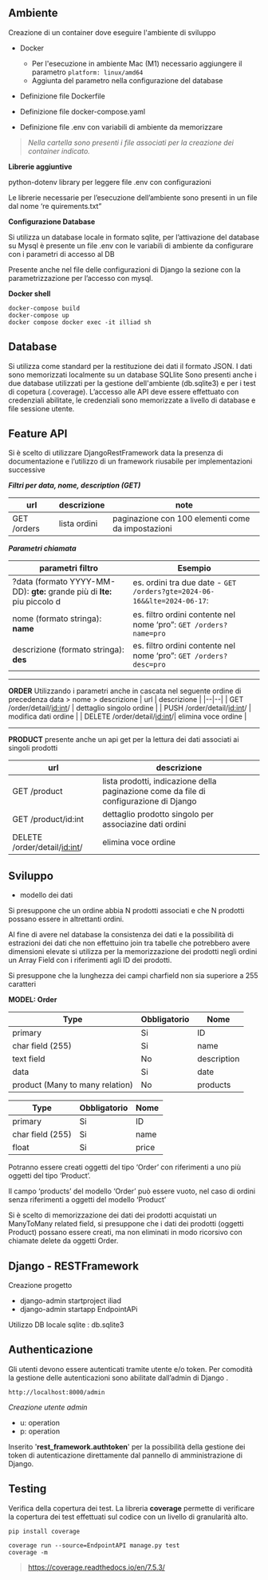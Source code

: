 ## Ambiente
Creazione di un container dove eseguire l'ambiente di sviluppo
 - Docker
      -   Per l'esecuzione in ambiente Mac (M1) necessario aggiungere il parametro `platform: linux/amd64`
      -  Aggiunta del parametro nella configurazione del database   
   
 - Definizione file Dockerfile   
 - Definizione file docker-compose.yaml  
 - Definizione file .env con variabili di ambiente da memorizzare

> *Nella cartella sono presenti i file associati per la creazione dei container indicato.*

  

**Librerie aggiuntive**

python-dotenv library per leggere file .env con configurazioni

Le librerie necessarie per l’esecuzione dell’ambiente sono presenti in un file dal nome ‘re  quirements.txt”


**Configurazione Database**

Si utilizza un database locale in formato sqlite, per l’attivazione del database su Mysql è presente un file .env con le variabili di ambiente da configurare con i parametri di accesso al DB

Presente anche nel file delle configurazioni di Django la sezione con la parametrizzazione per l’accesso con mysql.

**Docker shell**

    docker-compose build    
    docker-compose up
    docker compose docker exec -it illiad sh

  
  

## Database

Si utilizza come standard per la restituzione dei dati il formato JSON. I dati sono memorizzati localmente su un database SQLIite 
Sono presenti anche i due database utilizzati per la gestione dell'ambiente (db.sqlite3) e per i test di copetura (.coverage).
L’accesso alle API deve essere effettuato con credenziali abilitate, le credenziali sono memorizzate a livello di database e file sessione utente.

## **Feature API**

Si è scelto di utilizzare DjangoRestFramework data la presenza di documentazione e l’utilizzo di un framework riusabile per implementazioni successive

  

***Filtri per data, nome, description (GET)***
    
|url |descrizione  |  note|
|--|--|--|
|GET /orders  | lista ordini |paginazione con 100 elementi come da impostazioni |

***Parametri chiamata***


|parametri filtro |Esempio| 
|--|--|
|?data (formato YYYY-MM-DD): **gte:** grande più di **lte:** piu piccolo d | es. ordini tra due date - `GET /orders?gte=2024-06-16&&lte=2024-06-17`: | i |
| nome  (formato stringa): **name** | es. filtro ordini contente nel nome ‘pro”: `GET /orders?name=pro` |
|descrizione (formato stringa): **des** | es. filtro ordini contente nel  nome ‘pro”: `GET /orders?desc=pro`

 ---------- 
**ORDER**
Utilizzando i parametri anche in cascata nel seguente ordine di precedenza data > nome > descrizione
| url | descrizione |
|--|--|
| GET /order/detail/<id:int>/ | dettaglio singolo ordine |
| PUSH /order/detail/<id:int>/ | modifica dati ordine |
|  DELETE /order/detail/<id:int>/| elimina voce ordine |

-----------    
**PRODUCT**
 presente anche un api get per la lettura dei dati associati ai singoli prodotti
    
| url |  descrizione|
|--|--|
| GET /product | lista prodotti, indicazione della paginazione come da file di configurazione di Django|
| GET /product/id:int |dettaglio prodotto singolo per associazine dati ordini|
|  DELETE /order/detail/<id:int>/| elimina voce ordine |
  
 

## Sviluppo

-   modello dei dati    

Si presuppone che un ordine abbia N prodotti associati e che N prodotti possano essere in altrettanti ordini.

Al fine di avere nel database la consistenza dei dati e la possibilità di estrazioni dei dati che non effettuino join tra tabelle che potrebbero avere dimensioni elevate si utilizza per la memorizzazione dei prodotti negli ordini un Array Field con i riferimenti agli ID dei prodotti.  

Si presuppone che la lunghezza dei campi charfield non sia superiore a 255 caratteri



**MODEL: Order**

| Type | Obbligatorio | Nome|
|--|--|--|
| primary | Si |ID |
|char field (255)  | Si | name|
| text field | No | description|
| data | Si | date|
| product (Many to many relation) | No |products |


  | Type | Obbligatorio | Nome|
|--|--|--|
| primary | Si |ID |
| char field (255) | Si | name|
| float |Si  | price|

Potranno essere creati oggetti del tipo ‘Order’ con riferimenti a uno più oggetti del tipo ‘Product’.

Il campo ‘products’ del modello ‘Order’ può essere vuoto, nel caso di ordini senza riferimenti a oggetti del modello ‘Product’

Si è scelto di memorizzazione dei dati dei prodotti acquistati un ManyToMany related field, si presuppone che i dati dei prodotti (oggetti Product) possano essere creati, ma non eliminati in modo ricorsivo con chiamate delete da oggetti Order.

## Django - RESTFramework

Creazione progetto

 - django-admin startproject iliad
 - django-admin startapp EndpointAPi

Utilizzo DB locale sqlite : db.sqlite3



## Authenticazione

Gli utenti devono essere autenticati tramite utente e/o token. Per comodità la gestione delle autenticazioni sono abilitate dall’admin di Django .  

    http://localhost:8000/admin

  *Creazione utente admin*
 - u: operation
 - p: operation
  
Inserito '**rest_framework.authtoken**' per la possibilità della gestione dei token di autenticazione direttamente dal pannello di amministrazione di Django.

  

## Testing

Verifica della copertura dei test. La libreria **coverage** permette di verificare la copertura dei test effettuati sul codice con un livello di granularità alto.

    pip install coverage

    coverage run --source=EndpointAPI manage.py test
    coverage -m    

> https://coverage.readthedocs.io/en/7.5.3/

